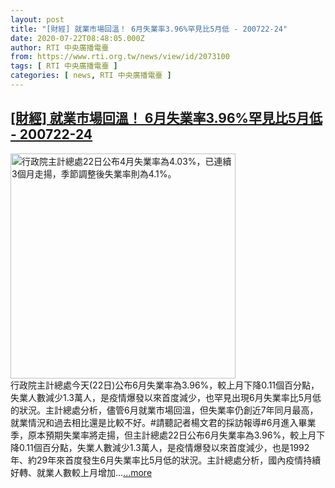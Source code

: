 ```yaml
---
layout: post
title: "[財經] 就業市場回溫！ 6月失業率3.96%罕見比5月低 - 200722-24"
date: 2020-07-22T08:48:05.000Z
author: RTI 中央廣播電臺
from: https://www.rti.org.tw/news/view/id/2073100
tags: [ RTI 中央廣播電臺 ]
categories: [ news, RTI 中央廣播電臺 ]
---
```

<!--1595407685000-->
[[財經] 就業市場回溫！ 6月失業率3.96%罕見比5月低 - 200722-24](https://www.rti.org.tw/news/view/id/2073100)
------

<div>
<img src="https://static.rti.org.tw/assets/thumbnails/2020/05/22/20200522000091M.jpg" width="360" alt="行政院主計總處22日公布4月失業率為4.03%，已連續3個月走揚，季節調整後失業率則為4.1%。" title="行政院主計總處22日公布4月失業率為4.03%，已連續3個月走揚，季節調整後失業率則為4.1%。"><br>行政院主計總處今天(22日)公布6月失業率為3.96%，較上月下降0.11個百分點，失業人數減少1.3萬人，是疫情爆發以來首度減少，也罕見出現6月失業率比5月低的狀況。主計總處分析，儘管6月就業市場回溫，但失業率仍創近7年同月最高，就業情況和過去相比還是比較不好。#請聽記者楊文君的採訪報導#6月進入畢業季，原本預期失業率將走揚，但主計總處22日公布6月失業率為3.96%，較上月下降0.11個百分點，失業人數減少1.3萬人，是疫情爆發以來首度減少，也是1992年、約29年來首度發生6月失業率比5月低的狀況。主計總處分析，國內疫情持續好轉、就業人數較上月增加...<a target="_blank" href="https://www.rti.org.tw/news/view/id/2073100">...more</a>
</div>
